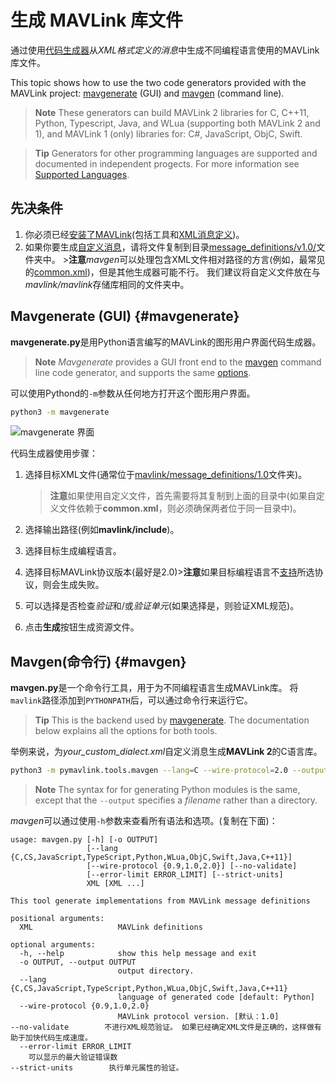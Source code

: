 # 生成 MAVLink 库文件

通过使用[代码生成器](../messages/README.md)从*XML格式定义的消息*中生成不同编程语言使用的MAVLink库文件。

This topic shows how to use the two code generators provided with the MAVLink project: [mavgenerate](#mavgenerate) (GUI) and [mavgen](#mavgen) (command line).

> **Note** These generators can build MAVLink 2 libraries for C, C++11, Python, Typescript, Java, and WLua (supporting both MAVLink 2 and 1), and MAVLink 1 (only) libraries for: C#, JavaScript, ObjC, Swift.

<span></span>

> **Tip** Generators for other programming languages are supported and documented in independent progects. For more information see [Supported Languages](../README.md#supported_languages).

## 先决条件

1. 你必须已经[安装了MAVLink](../getting_started/installation.md)(包括工具和[XML消息定义](../messages/README.md))。
2. 如果你要生成[自定义消息](../messages/README.md#dialects)，请将文件复制到目录[message_definitions/v1.0/](https://github.com/mavlink/mavlink/tree/master/message_definitions/v1.0)文件夹中。 >**注意***mavgen*可以处理包含XML文件相对路径的方言(例如，最常见的[common.xml](../messages/common.md))，但是其他生成器可能不行。 我们建议将自定义文件放在与*mavlink/mavlink*存储库相同的文件夹中。

## Mavgenerate (GUI) {#mavgenerate}

**mavgenerate.py**是用Python语言编写的MAVLink的图形用户界面代码生成器。

> **Note** *Mavgenerate* provides a GUI front end to the [mavgen](#mavgen) command line code generator, and supports the same [options](#mavgen_options).

可以使用Pythond的`-m`参数从任何地方打开这个图形用户界面。

```sh
python3 -m mavgenerate
```

![mavgenerate 界面](../../assets/mavgen/mavlink_generator.png)

代码生成器使用步骤：

1. 选择目标XML文件(通常位于[mavlink/message_definitions/1.0](https://github.com/mavlink/mavlink/tree/master/message_definitions/1.0)文件夹)。
    
    > **注意**如果使用自定义文件，首先需要将其复制到上面的目录中(如果自定义文件依赖于**common.xml**，则必须确保两者位于同一目录中)。

2. 选择输出路径(例如**mavlink/include**)。

3. 选择目标生成编程语言。
4. 选择目标MAVLink协议版本(最好是2.0)>**注意**如果目标编程语言不[支持](../README.md#supported_languages)所选协议，则会生成失败。
5. 可以选择是否检查*验证*和/或*验证单元*(如果选择是，则验证XML规范)。
6. 点击**生成**按钮生成资源文件。

## Mavgen(命令行) {#mavgen}

**mavgen.py**是一个命令行工具，用于为不同编程语言生成MAVLink库。 将`mavlink`路径添加到`PYTHONPATH`后，可以通过命令行来运行它。

> **Tip** This is the backend used by [mavgenerate](#mavgenerate). The documentation below explains all the options for both tools.

举例来说，为*your_custom_dialect.xml*自定义消息生成**MAVLink 2**的C语言库。

```sh
python3 -m pymavlink.tools.mavgen --lang=C --wire-protocol=2.0 --output=generated/include/mavlink/v2.0 message_definitions/v1.0/your_custom_dialect.xml
```

> **Note** The syntax for for generating Python modules is the same, except that the `--output` specifies a *filename* rather than a directory. <!-- https://github.com/ArduPilot/pymavlink/issues/203 -->

<span id="mavgen_options"></span>
*mavgen*可以通过使用`-h`参数来查看所有语法和选项。(复制在下面)：

    usage: mavgen.py [-h] [-o OUTPUT]
                     [--lang {C,CS,JavaScript,TypeScript,Python,WLua,ObjC,Swift,Java,C++11}]
                     [--wire-protocol {0.9,1.0,2.0}] [--no-validate]
                     [--error-limit ERROR_LIMIT] [--strict-units]
                     XML [XML ...]
    
    This tool generate implementations from MAVLink message definitions
    
    positional arguments:
      XML                   MAVLink definitions
    
    optional arguments:
      -h, --help            show this help message and exit
      -o OUTPUT, --output OUTPUT
                            output directory.
      --lang {C,CS,JavaScript,TypeScript,Python,WLua,ObjC,Swift,Java,C++11}
                            language of generated code [default: Python]
      --wire-protocol {0.9,1.0,2.0}
                            MAVLink protocol version. [默认：1.0]
    --no-validate        不进行XML规范验证。 如果已经确定XML文件是正确的，这样做有助于加快代码生成速度。
      --error-limit ERROR_LIMIT
        可以显示的最大验证错误数
    --strict-units        执行单元属性的验证。